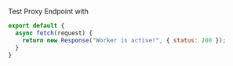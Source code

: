 Test Proxy Endpoint with
```js
export default {
  async fetch(request) {
    return new Response("Worker is active!", { status: 200 });
  }
}
```